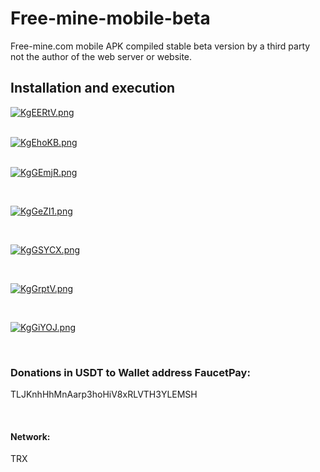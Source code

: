 # Free-mine-mobile-beta
Free-mine.com mobile APK compiled stable beta version by a third party not the author of the web server or website.
<h2>Installation and execution</h2>

<a href="https://freeimage.host/"><img src="https://iili.io/KgEERtV.png" alt="KgEERtV.png" border="0"></a>
<div></div><br/>
<a href="https://freeimage.host/"><img src="https://iili.io/KgEhoKB.png" alt="KgEhoKB.png" border="0"></a>

<div></div> </br>


<a href="https://freeimage.host/"><img src="https://iili.io/KgGEmjR.png" alt="KgGEmjR.png" border="0"></a>


<div></div></br>

<a href="https://freeimage.host/"><img src="https://iili.io/KgGeZI1.png" alt="KgGeZI1.png" border="0"></a>


<div></div></br>


<a href="https://freeimage.host/"><img src="https://iili.io/KgGSYCX.png" alt="KgGSYCX.png" border="0"></a>


<div></div> </br>

<a href="https://freeimage.host/"><img src="https://iili.io/KgGrptV.png" alt="KgGrptV.png" border="0"></a>


<div></div></br>


<a href="https://freeimage.host/"><img src="https://iili.io/KgGiYOJ.png" alt="KgGiYOJ.png" border="0"></a>


<div></div></br>

<h3>Donations in USDT to Wallet address FaucetPay:</h3>
<p> TLJKnhHhMnAarp3hoHiV8xRLVTH3YLEMSH</p>
<div></div></br>
<h4>Network: </h4><p>TRX</p>

























